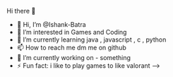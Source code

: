 Hi there 👋

- 👋 Hi, I’m @Ishank-Batra
- 👀 I’m interested in Games and Coding 
- 🌱 I’m currently learning java , javascript , c , python
- 📫 How to reach me dm me on github
- 🔭 I’m currently working on - something
- ⚡ Fun fact: i like to play games to like valorant
-->
